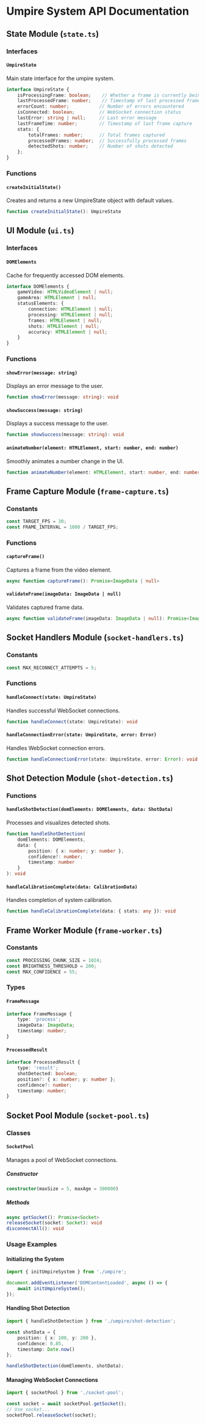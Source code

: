 # Umpire System API Documentation

## State Module (`state.ts`)

### Interfaces

#### `UmpireState`
Main state interface for the umpire system.
```typescript
interface UmpireState {
    isProcessingFrame: boolean;    // Whether a frame is currently being processed
    lastProcessedFrame: number;    // Timestamp of last processed frame
    errorCount: number;           // Number of errors encountered
    isConnected: boolean;         // WebSocket connection status
    lastError: string | null;     // Last error message
    lastFrameTime: number;        // Timestamp of last frame capture
    stats: {
        totalFrames: number;      // Total frames captured
        processedFrames: number;  // Successfully processed frames
        detectedShots: number;    // Number of shots detected
    };
}
```

### Functions

#### `createInitialState()`
Creates and returns a new UmpireState object with default values.
```typescript
function createInitialState(): UmpireState
```

## UI Module (`ui.ts`)

### Interfaces

#### `DOMElements`
Cache for frequently accessed DOM elements.
```typescript
interface DOMElements {
    gameVideo: HTMLVideoElement | null;
    gameArea: HTMLElement | null;
    statusElements: {
        connection: HTMLElement | null;
        processing: HTMLElement | null;
        frames: HTMLElement | null;
        shots: HTMLElement | null;
        accuracy: HTMLElement | null;
    }
}
```

### Functions

#### `showError(message: string)`
Displays an error message to the user.
```typescript
function showError(message: string): void
```

#### `showSuccess(message: string)`
Displays a success message to the user.
```typescript
function showSuccess(message: string): void
```

#### `animateNumber(element: HTMLElement, start: number, end: number)`
Smoothly animates a number change in the UI.
```typescript
function animateNumber(element: HTMLElement, start: number, end: number): number
```

## Frame Capture Module (`frame-capture.ts`)

### Constants
```typescript
const TARGET_FPS = 30;
const FRAME_INTERVAL = 1000 / TARGET_FPS;
```

### Functions

#### `captureFrame()`
Captures a frame from the video element.
```typescript
async function captureFrame(): Promise<ImageData | null>
```

#### `validateFrame(imageData: ImageData | null)`
Validates captured frame data.
```typescript
async function validateFrame(imageData: ImageData | null): Promise<ImageData | null>
```

## Socket Handlers Module (`socket-handlers.ts`)

### Constants
```typescript
const MAX_RECONNECT_ATTEMPTS = 5;
```

### Functions

#### `handleConnect(state: UmpireState)`
Handles successful WebSocket connections.
```typescript
function handleConnect(state: UmpireState): void
```

#### `handleConnectionError(state: UmpireState, error: Error)`
Handles WebSocket connection errors.
```typescript
function handleConnectionError(state: UmpireState, error: Error): void
```

## Shot Detection Module (`shot-detection.ts`)

### Functions

#### `handleShotDetection(domElements: DOMElements, data: ShotData)`
Processes and visualizes detected shots.
```typescript
function handleShotDetection(
    domElements: DOMElements,
    data: {
        position: { x: number; y: number },
        confidence?: number;
        timestamp: number
    }
): void
```

#### `handleCalibrationComplete(data: CalibrationData)`
Handles completion of system calibration.
```typescript
function handleCalibrationComplete(data: { stats: any }): void
```

## Frame Worker Module (`frame-worker.ts`)

### Constants
```typescript
const PROCESSING_CHUNK_SIZE = 1024;
const BRIGHTNESS_THRESHOLD = 200;
const MAX_CONFIDENCE = 55;
```

### Types

#### `FrameMessage`
```typescript
interface FrameMessage {
    type: 'process';
    imageData: ImageData;
    timestamp: number;
}
```

#### `ProcessedResult`
```typescript
interface ProcessedResult {
    type: 'result';
    shotDetected: boolean;
    position?: { x: number; y: number };
    confidence?: number;
    timestamp: number;
}
```

## Socket Pool Module (`socket-pool.ts`)

### Classes

#### `SocketPool`
Manages a pool of WebSocket connections.

##### Constructor
```typescript
constructor(maxSize = 5, maxAge = 300000)
```

##### Methods
```typescript
async getSocket(): Promise<Socket>
releaseSocket(socket: Socket): void
disconnectAll(): void
```

### Usage Examples

#### Initializing the System
```typescript
import { initUmpireSystem } from './umpire';

document.addEventListener('DOMContentLoaded', async () => {
    await initUmpireSystem();
});
```

#### Handling Shot Detection
```typescript
import { handleShotDetection } from './umpire/shot-detection';

const shotData = {
    position: { x: 100, y: 200 },
    confidence: 0.85,
    timestamp: Date.now()
};

handleShotDetection(domElements, shotData);
```

#### Managing WebSocket Connections
```typescript
import { socketPool } from './socket-pool';

const socket = await socketPool.getSocket();
// Use socket...
socketPool.releaseSocket(socket);
``` 